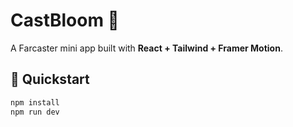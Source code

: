 # CastBloom 🌸

A Farcaster mini app built with **React + Tailwind + Framer Motion**.

## 🚀 Quickstart
```bash
npm install
npm run dev
